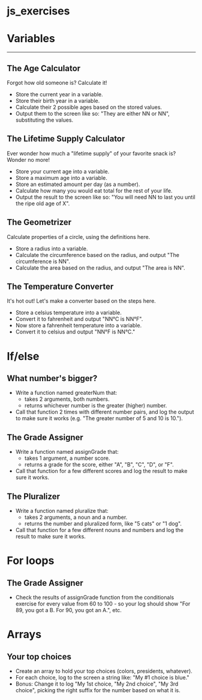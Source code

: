 js_exercises
============

# Variables
__________

## The Age Calculator

Forgot how old someone is? Calculate it!

- Store the current year in a variable.
- Store their birth year in a variable.
- Calculate their 2 possible ages based on the stored values.
- Output them to the screen like so: "They are either NN or NN", substituting the values.

## The Lifetime Supply Calculator

Ever wonder how much a "lifetime supply" of your favorite snack is? Wonder no more!

- Store your current age into a variable.
- Store a maximum age into a variable.
- Store an estimated amount per day (as a number).
- Calculate how many you would eat total for the rest of your life.
- Output the result to the screen like so: "You will need NN to last you until the ripe old age of X".

## The Geometrizer

Calculate properties of a circle, using the definitions here.

- Store a radius into a variable.
- Calculate the circumference based on the radius, and output "The circumference is NN".
- Calculate the area based on the radius, and output "The area is NN".

## The Temperature Converter

It's hot out! Let's make a converter based on the steps here.

- Store a celsius temperature into a variable.
- Convert it to fahrenheit and output "NN°C is NN°F".
- Now store a fahrenheit temperature into a variable.
- Convert it to celsius and output "NN°F is NN°C."

# If/else

## What number's bigger?

- Write a function named greaterNum that:
  - takes 2 arguments, both numbers.
  - returns whichever number is the greater (higher) number.
- Call that function 2 times with different number pairs, and log the output to make sure it works (e.g. "The greater number of 5 and 10 is 10.").

## The Grade Assigner

- Write a function named assignGrade that:
  - takes 1 argument, a number score.
  - returns a grade for the score, either "A", "B", "C", "D", or "F".
- Call that function for a few different scores and log the result to make sure it works.

## The Pluralizer

- Write a function named pluralize that:
  - takes 2 arguments, a noun and a number.
  - returns the number and pluralized form, like "5 cats" or "1 dog".
- Call that function for a few different nouns and numbers and log the result to make sure it works.

# For loops

## The Grade Assigner

- Check the results of assignGrade function from the conditionals exercise for every value from 60 to 100 - so your log should show "For 89, you got a B. For 90, you got an A.", etc.

# Arrays

## Your top choices

- Create an array to hold your top choices (colors, presidents, whatever).
- For each choice, log to the screen a string like: "My #1 choice is blue."
- Bonus: Change it to log "My 1st choice, "My 2nd choice", "My 3rd choice", picking the right suffix for the number based on what it is.
